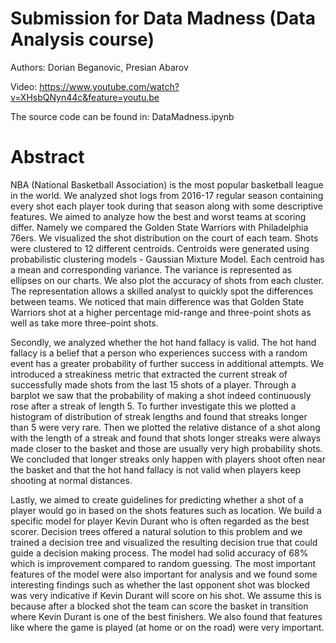 # Submission for Data Madness (Data Analysis course)    

Authors: Dorian Beganovic, Presian Abarov     

Video: https://www.youtube.com/watch?v=XHsbQNyn44c&feature=youtu.be   

The source code can be found in: DataMadness.ipynb    

# Abstract

NBA (National Basketball Association) is the most popular basketball league in the world. We analyzed shot logs from 2016-17 regular season containing every shot each player took during that season along with some descriptive features. We aimed to analyze how the best and worst teams at scoring differ. Namely we compared the Golden State Warriors with Philadelphia 76ers. We visualized the shot distribution on the court of each team. Shots were clustered to 12 different centroids. Centroids were generated using probabilistic clustering models - Gaussian Mixture Model. Each centroid has a mean and corresponding variance. The variance is represented as ellipses on our charts. We also plot the accuracy of shots from each cluster. The representation allows a skilled analyst to quickly spot the differences between teams. We noticed that main difference was that Golden State Warriors shot at a higher percentage mid-range and three-point shots as well as take more three-point shots.    

Secondly, we analyzed whether the hot hand fallacy is valid. The hot hand fallacy is a belief that a person who experiences success with a random event has a greater probability of further success in additional attempts. We introduced a streakiness metric that extracted the current streak of successfully made shots from the last 15 shots of a player. Through a barplot we saw that the probability of making a shot indeed continuously rose after a streak of length 5. To further investigate this we plotted a histogram of distribution of streak lengths and found that streaks longer than 5 were very rare. Then we plotted the relative distance of a shot along with the length of a streak and found that shots longer streaks were always made closer to the basket and those are usually very high probability shots. We concluded that longer streaks only happen with players shoot often near the basket and that the hot hand fallacy is not valid when players keep shooting at normal distances.    

Lastly, we aimed to create guidelines for predicting whether a shot of a player would go in based on the shots features such as location. We build a specific model for player Kevin Durant who is often regarded as the best scorer. Decision trees offered a natural solution to this problem and we trained a decision tree and visualized the resulting decision true that could guide a decision making process. The model had solid accuracy of 68% which is improvement compared to random guessing. The most important features of the model were also important for analysis and we found some interesting findings such as whether the last opponent shot was blocked was very indicative if Kevin Durant will score on his shot. We assume this is because after a blocked shot the team can score the basket in transition where Kevin Durant is one of the best finishers. We also found that features like where the game is played (at home or on the road) were very important.

